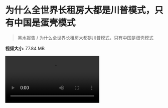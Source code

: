 # 为什么全世界长租房大都是川普模式，只有中国是蛋壳模式

> 黑水报告 / 为什么全世界长租房大都是川普模式，只有中国是蛋壳模式

**视频大小**: 77.84 MB

<div class="video"><video src="https://file.hsyhx.top/archive/黑水报告/为什么全世界长租房大都是川普模式，只有中国是蛋壳模式.mp4" controls preload>🤔 您的浏览器不支持 video 标签</video></div>